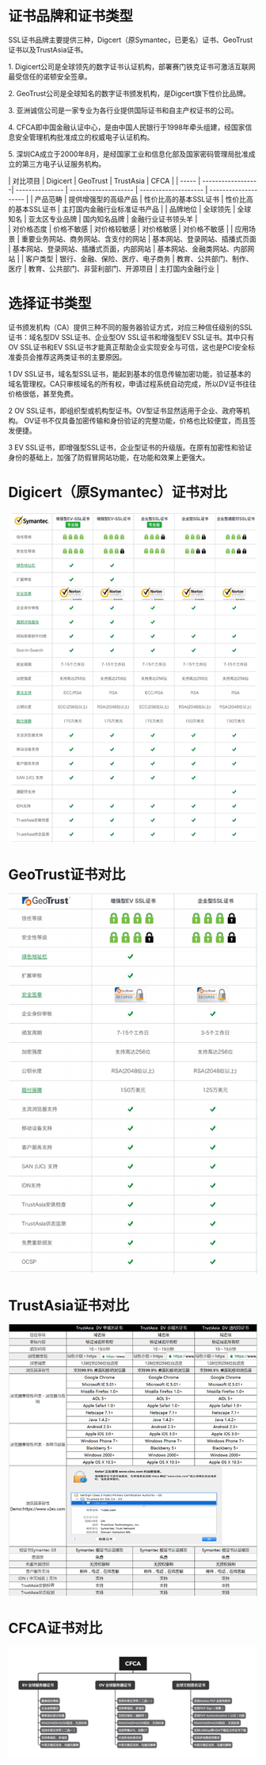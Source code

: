 

# 证书品牌和证书类型

SSL证书品牌主要提供三种，Digcert（原Symantec，已更名）证书、GeoTrust证书以及TrustAsia证书。

1\. Digicert公司是全球领先的数字证书认证机构，部署赛门铁克证书可激活互联网最受信任的诺顿安全签章。

2\. GeoTrust公司是全球知名的数字证书颁发机构，是Digcert旗下性价比品牌。

3\. 亚洲诚信公司是一家专业为各行业提供国际证书和自主产权证书的公司。

4\. CFCA即中国金融认证中心，是由中国人民银行于1998年牵头组建，经国家信息安全管理机构批准成立的权威电子认证机构。

5\. 深圳CA成立于2000年8月，是经国家工业和信息化部及国家密码管理局批准成立的第三方电子认证服务机构。

| 对比项目  | Digicert          | GeoTrust        | TrustAsia            | CFCA                 |
| -----    | ------------------| --------------- | -------------------- | -------------------- | -------------------- |
| 产品范畴  | 提供增强型的高级产品         | 性价比高的基本SSL证书    | 性价比高的基本SSL证书      | 主打国内金融行业标准证书产品 |
| 品牌地位  | 全球领先               | 全球知名            | 亚太区专业品牌              |  国内知名品牌                 |  金融行业证书领头羊                 |  
| 对价格态度 | 价格不敏感              | 对价格较敏感          | 对价格敏感               | 对价格不敏感                |
| 应用场景  | 重要业务网站、商务网站、含支付的网站 | 基本网站、登录网站、插播式页面 | 基本网站、登录网站、插播式页面，内部网站  | 基本网站、金融类网站、内部网站 |
| 客户类型  | 银行、金融、保险、医疗、电子商务   | 教育、公共部门、制作、医疗   | 教育、公共部门、非营利部门、开源项目     |  主打国内金融行业   |

# 选择证书类型

证书颁发机构（CA）提供三种不同的服务器验证方式，对应三种信任级别的SSL证书：域名型DV SSL证书、企业型OV SSL证书和增强型EV
SSL证书。其中只有OV SSL证书和EV SSL证书才能真正帮助企业实现安全与可信，这也是PCI安全标准委员会推荐这两类证书的主要原因。

1 DV
SSL证书，域名型SSL证书，能起到基本的信息传输加密功能，验证基本的域名管理权。CA只审核域名的所有权，申请过程系统自动完成，所以DV证书往往价格很低，甚至免费。

2 OV SSL证书，即组织型或机构型证书。OV型证书显然适用于企业、政府等机构。
OV证书不仅具备加密传输和身份验证的完整功能，价格也比较便宜，而且签发便捷。

3 EV SSL证书，即增强型SSL证书，企业型证书的升级版。在原有加密性和验证身份的基础上，加强了防假冒网站功能，在功能和效果上更强大。

# Digicert（原Symantec）证书对比

![](/images/symantec对比.png)

# GeoTrust证书对比

![](/images/geo证书对比.png)

# TrustAsia证书对比

![](/images/trustasia对比.png)

# CFCA证书对比

![](/images/cfca.png)
